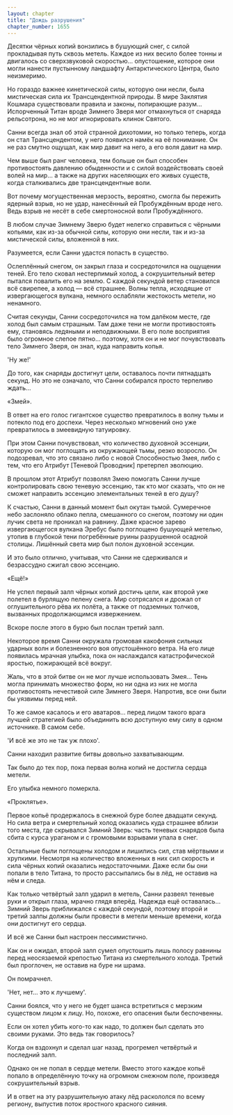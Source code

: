 ```yaml
---
layout: chapter
title: "Дождь разрушения"
chapter_number: 1655
---
```




Десятки чёрных копий вонзились в бушующий снег, с силой прокладывая путь сквозь метель. Каждое из них весило более тонны и двигалось со сверхзвуковой скоростью... опустошение, которое они могли нанести пустынному ландшафту Антарктического Центра, было неизмеримо.

Но гораздо важнее кинетической силы, которую они несли, была мистическая сила их Трансцендентной природы. В мире Заклятия Кошмара существовали правила и законы, попирающие разум... Испорченный Титан вроде Зимнего Зверя мог отмахнуться от снаряда рельсотрона, но не мог игнорировать клинок Святого.

Санни всегда знал об этой странной дихотомии, но только теперь, когда он стал Трансцендентом, у него появился намёк на её понимание. Он не раз смутно ощущал, как мир давит на него, а его воля давит на мир.

Чем выше был ранг человека, тем больше он был способен противостоять давлению обыденности и с силой воздействовать своей волей на мир... а также на других населяющих его живых существ, когда сталкивались две трансцендентные воли.

Вот почему могущественная мерзость, вероятно, смогла бы пережить ядерный взрыв, но не удар, нанесённый ей Пробуждённым вроде него. Ведь взрыв не несёт в себе смертоносной воли Пробуждённого.

В любом случае Зимнему Зверю будет нелегко справиться с чёрными копьями, как из-за обычной силы, которую они несли, так и из-за мистической силы, вложенной в них.

Разумеется, если Санни удастся попасть в существо.

Ослеплённый снегом, он закрыл глаза и сосредоточился на ощущении теней. Его тело сковал нестерпимый холод, а сокрушительный ветер пытался повалить его на землю. С каждой секундой ветер становился всё свирепее, а холод — всё страшнее. Волны тепла, исходящие от извергающегося вулкана, немного ослабляли жестокость метели, но ненамного.

Считая секунды, Санни сосредоточился на том далёком месте, где холод был самым страшным. Там даже тени не могли противостоять ему, становясь ледяными и неподвижными. В его поле восприятия было огромное слепое пятно... поэтому, хотя он и не мог почувствовать тело Зимнего Зверя, он знал, куда направить копья.

'Ну же!'

До того, как снаряды достигнут цели, оставалось почти пятнадцать секунд. Но это не означало, что Санни собирался просто терпеливо ждать...

«Змей».

В ответ на его голос гигантское существо превратилось в волну тьмы и потекло под его доспехи. Через несколько мгновений оно уже превратилось в змеевидную татуировку.

При этом Санни почувствовал, что количество духовной эссенции, которую он мог поглощать из окружающей тьмы, резко возросло. Он подозревал, что это связано либо с новой Способностью Змея, либо с тем, что его Атрибут [Теневой Проводник] претерпел эволюцию.

В прошлом этот Атрибут позволял Змею помогать Санни лучше контролировать свою теневую эссенцию, так кто мог сказать, что он не сможет направить эссенцию элементальных теней в его душу?

К счастью, Санни в данный момент был окутан тьмой. Сумеречное небо заслоняло облако пепла, смешанного со снегом, поэтому ни один лучик света не проникал на равнину. Даже красное зарево извергающегося вулкана Эребус было поглощено бушующей метелью, утопив в глубокой тени погребённые руины разрушенной осадной столицы. Лишённый света мир был полон духовной эссенции.

И это было отлично, учитывая, что Санни не сдерживался и безрассудно сжигал свою эссенцию.

«Ещё!»

Не успел первый залп чёрных копий достичь цели, как второй уже полетел в бурлящую пелену снега. Мир сотрясался и дрожал от оглушительного рёва их полёта, а также от подземных толчков, вызванных продолжающимся извержением.

Вскоре после этого в бурю был послан третий залп.

Некоторое время Санни окружала громовая какофония сильных ударных волн и болезненного воя опустошённого ветра. На его лице появилась мрачная улыбка, пока он наслаждался катастрофической яростью, пожирающей всё вокруг.

Жаль, что в этой битве он не мог лучше использовать Змея... Тень могла принимать множество форм, но ни одна из них не могла противостоять нечестивой силе Зимнего Зверя. Напротив, все они были бы уязвимы перед ней.

То же самое касалось и его аватаров... перед лицом такого врага лучшей стратегией было объединить всю доступную ему силу в одном источнике. В самом себе.

'И всё же это не так уж плохо'.

Санни находил развитие битвы довольно захватывающим.

Так было до тех пор, пока первая волна копий не достигла сердца метели.

Его улыбка немного померкла.

«Проклятье».

Первое копьё продержалось в снежной буре более двадцати секунд. Но сила ветра и смертельный холод оказались куда страшнее вблизи того места, где скрывался Зимний Зверь: часть теневых снарядов была сбита с курса ураганом и с громовыми взрывами упала в снег.

Остальные были поглощены холодом и лишились сил, став мёртвыми и хрупкими. Несмотря на количество вложенных в них сил скорость и сила чёрных копий оказались недостаточными. Даже если бы они попали в тело Титана, то просто рассыпались бы в лёд, не оставив на нём и следа.

Как только четвёртый залп ударил в метель, Санни развеял теневые руки и открыл глаза, мрачно глядя вперёд. Надежда ещё оставалась... Зимний Зверь приближался с каждой секундой, поэтому второй и третий залпы должны были провести в метели меньше времени, когда они достигнут его сердца.

И всё же Санни был настроен пессимистично.

Как он и ожидал, второй залп сумел опустошить лишь полосу равнины перед неосязаемой крепостью Титана из смертельного холода. Третий был проглочен, не оставив на буре ни шрама.

Он помрачнел.

'Нет, нет... это к лучшему'.

Санни боялся, что у него не будет шанса встретиться с мерзким существом лицом к лицу. Но, похоже, его опасения были беспочвенны.

Если он хотел убить кого-то как надо, то должен был сделать это своими руками. Это ведь так говорилось?

Когда он вздохнул и сделал шаг назад, прогремел четвёртый и последний залп.

Однако он не попал в сердце метели. Вместо этого каждое копьё попало в определённую точку на огромном снежном поле, произведя сокрушительный взрыв.

И в ответ на эту разрушительную атаку лёд раскололся по всему региону, выпустив поток яростного красного сияния.

